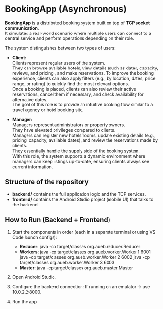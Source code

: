 # BookingApp (Asynchronous)

**BookingApp** is a distributed booking system built on top of **TCP socket communication**.  
It simulates a real-world scenario where multiple users can connect to a central service and perform operations depending on their role.  

The system distinguishes between two types of users:
- **Client:**  
  Clients represent regular users of the system.  
  They can browse available hotels, view details (such as dates, capacity, reviews, and pricing), and make reservations.
  To improve the booking experience, clients can also apply filters (e.g., by location, dates, price range, or rating) to quickly find the most relevant options.  
  Once a booking is placed, clients can also review their active reservations, cancel them if necessary, and check availability for alternative dates.  
  The goal of this role is to provide an intuitive booking flow similar to a travel agency or hotel booking site.

- **Manager:**  
  Managers represent administrators or property owners.  
  They have elevated privileges compared to clients.  
  Managers can register new hotels/rooms, update existing details (e.g., pricing, capacity, available dates), and review the reservations made by clients.  
  They essentially handle the supply side of the booking system.  
  With this role, the system supports a dynamic environment where managers can keep listings up-to-date, ensuring clients always see current information.

## Structure of the repository
- **backend/** contains the full application logic and the TCP services.
- **frontend/** contains the Android Studio project (mobile UI) that talks to the backend.

## How to Run (Backend + Frontend)
1) Start the components in order (each in a separate terminal or using VS Code launch configs):
    - **Reducer**: java -cp target/classes org.aueb.reducer.Reducer
    - **Workers**: java -cp target/classes org.aueb.worker.Worker 1 6001
                   java -cp target/classes org.aueb.worker.Worker 2 6002
                   java -cp target/classes org.aueb.worker.Worker 3 6003
    - **Master**:  java -cp target/classes org.aueb.master.Master

2) Open Android Studio.
3) Configure the backend connection: If running on an emulator → use 10.0.2.2:8000.
4) Run the app
